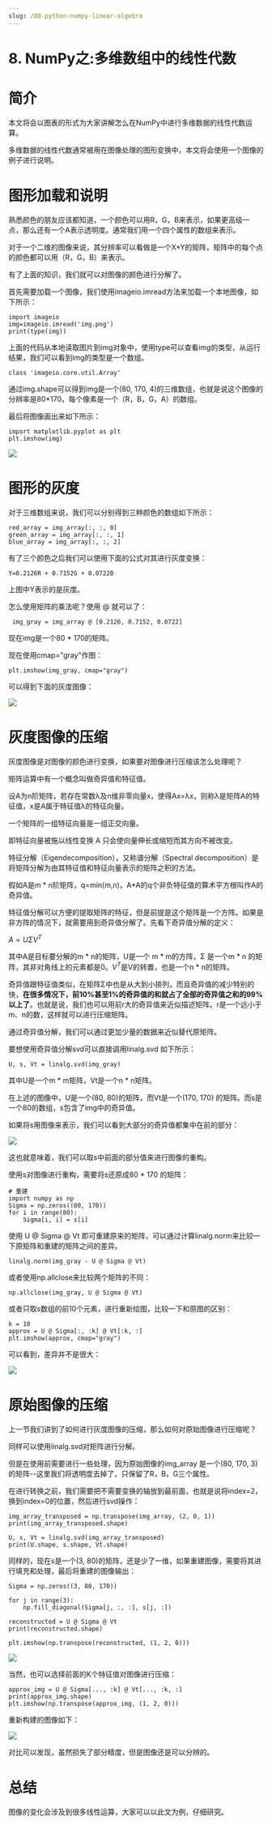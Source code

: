 ```yaml
---
slug: /08-python-numpy-linear-algebra
---
```


# 8. NumPy之:多维数组中的线性代数



# 简介

本文将会以图表的形式为大家讲解怎么在NumPy中进行多维数据的线性代数运算。

多维数据的线性代数通常被用在图像处理的图形变换中，本文将会使用一个图像的例子进行说明。

# 图形加载和说明

熟悉颜色的朋友应该都知道，一个颜色可以用R，G，B来表示，如果更高级一点，那么还有一个A表示透明度。通常我们用一个四个属性的数组来表示。

对于一个二维的图像来说，其分辨率可以看做是一个X*Y的矩阵，矩阵中的每个点的颜色都可以用（R，G，B）来表示。

有了上面的知识，我们就可以对图像的颜色进行分解了。

首先需要加载一个图像，我们使用imageio.imread方法来加载一个本地图像，如下所示：

```
import imageio
img=imageio.imread('img.png')
print(type(img))
```

上面的代码从本地读取图片到img对象中，使用type可以查看img的类型，从运行结果，我们可以看到img的类型是一个数组。

```
class 'imageio.core.util.Array'

```

通过img.shape可以得到img是一个(80, 170, 4)的三维数组，也就是说这个图像的分辨率是80*170，每个像素是一个（R，B，G，A）的数组。

最后将图像画出来如下所示：

```
import matplotlib.pyplot as plt
plt.imshow(img)

```
![](https://img-blog.csdnimg.cn/047b489529b7469cb1e582f846a72904.png)

# 图形的灰度

对于三维数组来说，我们可以分别得到三种颜色的数组如下所示：

```
red_array = img_array[:, :, 0]
green_array = img_array[:, :, 1]
blue_array = img_array[:, :, 2]
```

有了三个颜色之后我们可以使用下面的公式对其进行灰度变换：

```
Y=0.2126R + 0.7152G + 0.0722B

```

上图中Y表示的是灰度。

怎么使用矩阵的乘法呢？使用 @ 就可以了：

```
 img_gray = img_array @ [0.2126, 0.7152, 0.0722]

```

现在img是一个80 * 170的矩阵。

现在使用cmap="gray"作图：

```
plt.imshow(img_gray, cmap="gray")
```

可以得到下面的灰度图像：

![](https://img-blog.csdnimg.cn/3f995941b860467989fe181043f9a78b.png)

# 灰度图像的压缩

灰度图像是对图像的颜色进行变换，如果要对图像进行压缩该怎么处理呢？

矩阵运算中有一个概念叫做奇异值和特征值。

设A为n阶矩阵，若存在常数λ及n维非零向量x，使得Ax=λx，则称λ是矩阵A的特征值，x是A属于特征值λ的特征向量。 

一个矩阵的一组特征向量是一组正交向量。

即特征向量被施以线性变换 A 只会使向量伸长或缩短而其方向不被改变。

特征分解（Eigendecomposition），又称谱分解（Spectral decomposition）是将矩阵分解为由其特征值和特征向量表示的矩阵之积的方法。

假如A是m * n阶矩阵，q=min(m,n)，A*A的q个非负特征值的算术平方根叫作A的奇异值。

特征值分解可以方便的提取矩阵的特征，但是前提是这个矩阵是一个方阵。如果是非方阵的情况下，就需要用到奇异值分解了。先看下奇异值分解的定义：

$A=UΣV^T$

其中A是目标要分解的m * n的矩阵，U是一个 m * m的方阵，Σ 是一个m * n 的矩阵，其非对角线上的元素都是0。$V^T$是V的转置，也是一个n * n的矩阵。

奇异值跟特征值类似，在矩阵Σ中也是从大到小排列，而且奇异值的减少特别的快，**在很多情况下，前10%甚至1%的奇异值的和就占了全部的奇异值之和的99%以上了**。也就是说，我们也可以用前r大的奇异值来近似描述矩阵。r是一个远小于m、n的数，这样就可以进行压缩矩阵。

通过奇异值分解，我们可以通过更加少量的数据来近似替代原矩阵。

要想使用奇异值分解svd可以直接调用linalg.svd 如下所示：

```
U, s, Vt = linalg.svd(img_gray)
```

其中U是一个m * m矩阵，Vt是一个n * n矩阵。

在上述的图像中，U是一个(80, 80)的矩阵，而Vt是一个(170, 170) 的矩阵。而s是一个80的数组，s包含了img中的奇异值。

如果将s用图像来表示，我们可以看到大部分的奇异值都集中在前的部分：

![](https://img-blog.csdnimg.cn/bc2d0f4478f54c45b589e483b7265efb.png)

这也就意味着，我们可以取s中前面的部分值来进行图像的重构。

使用s对图像进行重构，需要将s还原成80 * 170 的矩阵：

```
# 重建
import numpy as np
Sigma = np.zeros((80, 170))
for i in range(80):
    Sigma[i, i] = s[i]

```    

使用 U @ Sigma @ Vt 即可重建原来的矩阵，可以通过计算linalg.norm来比较一下原矩阵和重建的矩阵之间的差异。

```
linalg.norm(img_gray - U @ Sigma @ Vt)

```

或者使用np.allclose来比较两个矩阵的不同：

```
np.allclose(img_gray, U @ Sigma @ Vt)
```

或者只取s数组的前10个元素，进行重新绘图，比较一下和原图的区别：

```
k = 10
approx = U @ Sigma[:, :k] @ Vt[:k, :]
plt.imshow(approx, cmap="gray")
```

可以看到，差异并不是很大：

![](https://img-blog.csdnimg.cn/d973061bccd54b929503fa88e92563a5.png)


# 原始图像的压缩

上一节我们讲到了如何进行灰度图像的压缩，那么如何对原始图像进行压缩呢？

同样可以使用linalg.svd对矩阵进行分解。

但是在使用前需要进行一些处理，因为原始图像的img_array 是一个(80, 170, 3)的矩阵--这里我们将透明度去掉了，只保留了R，B，G三个属性。

在进行转换之前，我们需要把不需要变换的轴放到最前面，也就是说将index=2，换到index=0的位置，然后进行svd操作：

```
img_array_transposed = np.transpose(img_array, (2, 0, 1))
print(img_array_transposed.shape)

U, s, Vt = linalg.svd(img_array_transposed)
print(U.shape, s.shape, Vt.shape)

```

同样的，现在s是一个(3, 80)的矩阵，还是少了一维，如果重建图像，需要将其进行填充和处理，最后将重建的图像输出：

```
Sigma = np.zeros((3, 80, 170))

for j in range(3):
    np.fill_diagonal(Sigma[j, :, :], s[j, :])

reconstructed = U @ Sigma @ Vt
print(reconstructed.shape)

plt.imshow(np.transpose(reconstructed, (1, 2, 0)))

```

![](https://img-blog.csdnimg.cn/4ec44c0b210e4aeca133774e30695c43.png)

当然，也可以选择前面的K个特征值对图像进行压缩：

```
approx_img = U @ Sigma[..., :k] @ Vt[..., :k, :]
print(approx_img.shape)
plt.imshow(np.transpose(approx_img, (1, 2, 0)))

```

重新构建的图像如下：

![](https://img-blog.csdnimg.cn/7a7ed9ccf48a4501b96731d225cb141c.png)

对比可以发现，虽然损失了部分精度，但是图像还是可以分辨的。

# 总结

图像的变化会涉及到很多线性运算，大家可以以此文为例，仔细研究。




